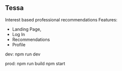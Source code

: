 ## Tessa

Interest based professional recommendations
Features:
- Landing Page,
- Log In
- Recommendations
- Profile

dev:
npm run dev

prod:
npm run build
npm start
